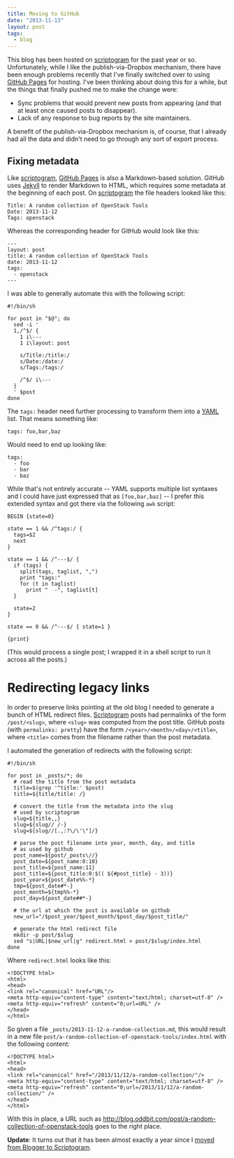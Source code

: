 ```yaml
---
title: Moving to GitHub
date: "2013-11-13"
layout: post
tags:
  - blog
---
```


This blog has been hosted on [scriptogram][] for the past year or so.
Unfortunately, while I like the publish-via-Dropbox mechanism, there
have been enough problems recently that I've finally switched over to
using [GitHub Pages][] for hosting.  I've been thinking about doing
this for a while, but the things that finally pushed me to make the
change were:

- Sync problems that would prevent new posts from appearing (and that
  at least once caused posts to disappear).
- Lack of any response to bug reports by the site maintainers.

A benefit of the publish-via-Dropbox mechanism is, of course, that I
already had all the data and didn't need to go through any sort of
export process.

<!-- more -->

## Fixing metadata

Like [scriptogram][], [GitHub Pages][] is also a Markdown-based
solution.  GitHub uses [Jekyll][] to render Markdown to HTML, which
requires some metadata at the beginning of each post.  On
[scriptogram][] the file headers looked like this:

    Title: A random collection of OpenStack Tools
    Date: 2013-11-12
    Tags: openstack

Whereas the corresponding header for GitHub would look like this:

    ---
    layout: post
    title: A random collection of OpenStack Tools
    date: 2013-11-12
    tags:
      - openstack
    ---

I was able to generally automate this with the following script:

    #!/bin/sh

    for post in "$@"; do
      sed -i '
      1,/^$/ {
        1 i\---
        1 i\layout: post

        s/Title:/title:/
        s/Date:/date:/
        s/Tags:/tags:/

        /^$/ i\---
      }
      ' $post
    done

The `tags:` header need further processing to transform them into a
[YAML][] list.  That means something like:

    tags: foo,bar,baz

Would need to end up looking like:

    tags:
      - foo
      - bar
      - baz

While that's not entirely accurate -- YAML supports multiple list
syntaxes and I could have just expressed that as `[foo,bar,baz]` --  I
prefer this extended syntax and got there via the following `awk`
script:

    BEGIN {state=0}

    state == 1 && /^tags:/ {
      tags=$2
      next
    }

    state == 1 && /^---$/ {
      if (tags) {
        split(tags, taglist, ",")
        print "tags:"
        for (t in taglist)
          print "  -", taglist[t]
      }

      state=2
    }

    state == 0 && /^---$/ { state=1 }

    {print}

(This would process a single post; I wrapped it in a shell script to
run it across all the posts.)

# Redirecting legacy links

In order to preserve links pointing at the old blog I needed to generate
a bunch of HTML redirect files.  [Scriptogram][] posts had permalinks
of the form `/post/<slug>`, where `<slug>` was computed from the post
title.  GitHub posts (with `permalinks: pretty`) have the form
`/<year>/<month>/<day>/<title>`, where `<title>` comes from the
filename rather than the post metadata.

I automated the generation of redirects with the following script:

    #!/bin/sh

    for post in _posts/*; do
      # read the title from the post metadata
      title=$(grep '^title:' $post)
      title=${title/title: /}

      # convert the title from the metadata into the slug
      # used by scriptogram
      slug=${title,,}
      slug=${slug// /-}
      slug=${slug//[.,:?\/\'\"]/}

      # parse the post filename into year, month, day, and title
      # as used by github
      post_name=${post/_posts\//}
      post_date=${post_name:0:10}
      post_title=${post_name:11}
      post_title=${post_title:0:$(( ${#post_title} - 3))}
      post_year=${post_date%%-*}
      tmp=${post_date#*-}
      post_month=${tmp%%-*}
      post_day=${post_date##*-}

      # the url at which the post is available on github
      new_url="/$post_year/$post_month/$post_day/$post_title/"
      
      # generate the html redirect file
      mkdir -p post/$slug
      sed "s|URL|$new_url|g" redirect.html > post/$slug/index.html
    done

Where `redirect.html` looks like this:

    <!DOCTYPE html>
    <html>
    <head>
    <link rel="canonical" href="URL"/>
    <meta http-equiv="content-type" content="text/html; charset=utf-8" />
    <meta http-equiv="refresh" content="0;url=URL" />
    </head>
    </html>

So given a file `_posts/2013-11-12-a-random-collection.md`, this would
result in a new file
`post/a-random-collection-of-openstack-tools/index.html` with the
following content:

    <!DOCTYPE html>
    <html>
    <head>
    <link rel="canonical" href="/2013/11/12/a-random-collection/"/>
    <meta http-equiv="content-type" content="text/html; charset=utf-8" />
    <meta http-equiv="refresh" content="0;url=/2013/11/12/a-random-collection/" />
    </head>
    </html>

With this in place, a URL such as <http://blog.oddbit.com/post/a-random-collection-of-openstack-tools> goes to the right place.

**Update**: It turns out that it has been almost exactly a year since
I [moved from Blogger to Scriptogram][lastmigrate].

[scriptogram]: http://scriptogr.am/
[github pages]: http://pages.github.com/
[jekyll]: http://jekyllrb.com/
[yaml]: http://en.wikipedia.org/wiki/YAML
[lastmigrate]: http://blog.oddbit.com/2012/11/06/moving-from-blogger/


